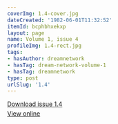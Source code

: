 ```yaml
---
coverImg: 1.4-cover.jpg
dateCreated: '1982-06-01T11:32:52'
itemId: bcphbhxekxp
layout: page
name: Volume 1, issue 4
profileImg: 1.4-rect.jpg
tags:
- hasAuthor: dreamnetwork
- hasTag: dream-network-volume-1
- hasTag: dreamnetwork
type: post
urlSlug: '1.4'
---
```

<p style="margin-block-end: 5px; margin-block-start: 5px;"><a href="../files/pdfs/Volume_1/1.4_Fusion_Volume_1_No._4_of_The_Dream_Network_Bulletin.pdf" download="">Download issue 1.4</a></p><p style="margin-block-end: 5px; margin-block-start: 5px;"><a href="../files/pdfs/Volume_1/1.4_Fusion_Volume_1_No._4_of_The_Dream_Network_Bulletin.pdf">View online</a></p>